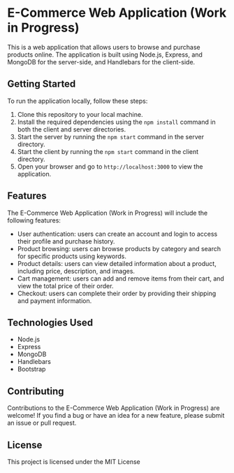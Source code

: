 # E-Commerce Web Application (Work in Progress)

This is a web application that allows users to browse and purchase products online. The application is built using Node.js, Express, and MongoDB for the server-side, and Handlebars for the client-side.

## Getting Started

To run the application locally, follow these steps:

1. Clone this repository to your local machine.
2. Install the required dependencies using the `npm install` command in both the client and server directories.
3. Start the server by running the `npm start` command in the server directory.
4. Start the client by running the `npm start` command in the client directory.
5. Open your browser and go to `http://localhost:3000` to view the application.

## Features

The E-Commerce Web Application (Work in Progress) will include the following features:

- User authentication: users can create an account and login to access their profile and purchase history.
- Product browsing: users can browse products by category and search for specific products using keywords.
- Product details: users can view detailed information about a product, including price, description, and images.
- Cart management: users can add and remove items from their cart, and view the total price of their order.
- Checkout: users can complete their order by providing their shipping and payment information.

## Technologies Used

- Node.js
- Express
- MongoDB
- Handlebars
- Bootstrap

## Contributing

Contributions to the E-Commerce Web Application (Work in Progress) are welcome! If you find a bug or have an idea for a new feature, please submit an issue or pull request.

## License

This project is licensed under the MIT License
